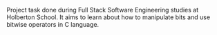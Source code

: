 Project task done during Full Stack Software Engineering studies at Holberton School. It aims to learn about how to manipulate bits and use bitwise operators in C language.
